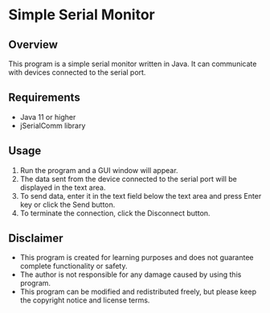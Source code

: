 # Simple Serial Monitor

## Overview
This program is a simple serial monitor written in Java.
It can communicate with devices connected to the serial port.

## Requirements
- Java 11 or higher
- jSerialComm library

## Usage
1. Run the program and a GUI window will appear.
2. The data sent from the device connected to the serial port will be displayed in the text area.
3. To send data, enter it in the text field below the text area and press Enter key or click the Send button.
4. To terminate the connection, click the Disconnect button.

## Disclaimer
- This program is created for learning purposes and does not guarantee complete functionality or safety.
- The author is not responsible for any damage caused by using this program.
- This program can be modified and redistributed freely, but please keep the copyright notice and license terms.
